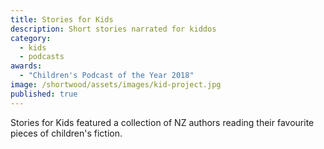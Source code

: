 ```yaml
---
title: Stories for Kids
description: Short stories narrated for kiddos
category:
  - kids
  - podcasts
awards:
  - "Children's Podcast of the Year 2018"
image: /shortwood/assets/images/kid-project.jpg
published: true
---
```

Stories for Kids featured a collection of NZ authors reading their favourite pieces of children's fiction.
